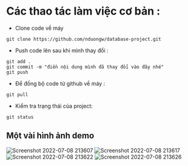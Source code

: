 # Các thao tác làm việc cơ bản :

- Clone code về máy

```
git clone https://github.com/nduongw/database-project.git
```

- Push code lên sau khi mình thay đổi :

```
git add .
git commit -m "điền nội dung mình đã thay đổi vào đây nhé"
git push
```

- Để đồng bộ code từ github về máy :

```
git pull
```

- Kiểm tra trạng thái của project:

```
git status
```

## Một vài hình ảnh demo
![Screenshot 2022-07-08 213607](https://user-images.githubusercontent.com/91653611/178014740-f614cfe6-46e2-49be-a28f-dbd7f3d86e76.png)
![Screenshot 2022-07-08 213617](https://user-images.githubusercontent.com/91653611/178014755-e99c4b18-4c5f-4092-aa3b-bbde68cff750.png)
![Screenshot 2022-07-08 213622](https://user-images.githubusercontent.com/91653611/178014759-7175a7db-da2e-4c28-8955-1df4f0013191.png)
![Screenshot 2022-07-08 213626](https://user-images.githubusercontent.com/91653611/178014763-1d52bd33-b9dd-4c3a-a0aa-55016613cdbd.png)
